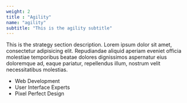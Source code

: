 ```yaml
---
weight: 2
title : "Agility"
name: "agility"
subtitle: "This is the agility subtitle"
---
```

This is the strategy section description. Lorem ipsum dolor sit amet, consectetur adipisicing elit. Repudiandae aliquid aperiam eveniet officia molestiae temporibus beatae dolores dignissimos aspernatur eius doloremque ad, eaque pariatur, repellendus illum, nostrum velit necessitatibus molestias.

<ul class='checked'><li>Web Development</li><li>User Interface Experts</li><li>Pixel Perfect Design</li></ul>
